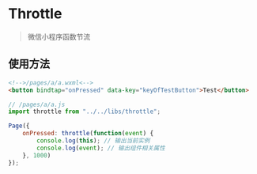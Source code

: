 # Throttle

> 微信小程序函数节流

## 使用方法
```html
<!-->/pages/a/a.wxml<-->
<button bindtap="onPressed" data-key="keyOfTestButton">Test</button>
```

```JavaScript
// /pages/a/a.js
import throttle from "../../libs/throttle";

Page({
    onPressed: throttle(function(event) {
        console.log(this); // 输出当前实例
        console.log(event); // 输出组件相关属性
    }, 1000)
});
```
